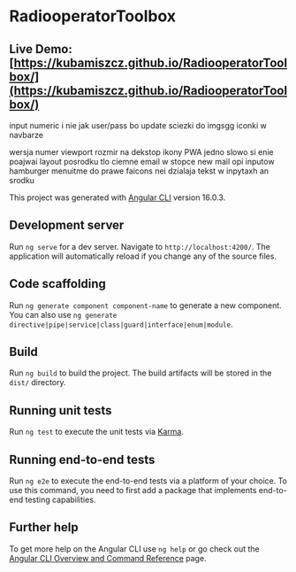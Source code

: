 # RadiooperatorToolbox
## Live Demo: [https://kubamiszcz.github.io/RadiooperatorToolbox/](https://kubamiszcz.github.io/RadiooperatorToolbox/)


input numeric i nie jak user/pass bo
update sciezki do imgsgg
iconki w navbarze



wersja numer
viewport rozmir na dekstop
ikony PWA
jedno slowo si enie poajwai
layout posrodku
tlo ciemne
email w stopce new mail
opi inputow
hamburger menuitme do prawe
faicons nei dzialaja
tekst w inpytaxh an srodku


This project was generated with [Angular CLI](https://github.com/angular/angular-cli) version 16.0.3.

## Development server

Run `ng serve` for a dev server. Navigate to `http://localhost:4200/`. The application will automatically reload if you change any of the source files.

## Code scaffolding

Run `ng generate component component-name` to generate a new component. You can also use `ng generate directive|pipe|service|class|guard|interface|enum|module`.

## Build

Run `ng build` to build the project. The build artifacts will be stored in the `dist/` directory.

## Running unit tests

Run `ng test` to execute the unit tests via [Karma](https://karma-runner.github.io).

## Running end-to-end tests

Run `ng e2e` to execute the end-to-end tests via a platform of your choice. To use this command, you need to first add a package that implements end-to-end testing capabilities.

## Further help

To get more help on the Angular CLI use `ng help` or go check out the [Angular CLI Overview and Command Reference](https://angular.io/cli) page.
